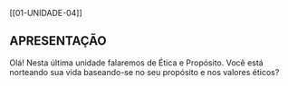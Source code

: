 [[01-UNIDADE-04]]

## APRESENTAÇÃO
Olá! Nesta última unidade falaremos de Ética e Propósito. Você está norteando sua vida baseando-se no seu propósito e nos valores éticos?
